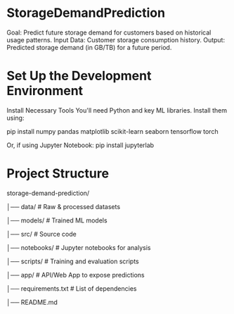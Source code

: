 # StorageDemandPrediction

Goal: Predict future storage demand for customers based on historical usage patterns.
Input Data: Customer storage consumption history.
Output: Predicted storage demand (in GB/TB) for a future period.


# Set Up the Development Environment
Install Necessary Tools
You'll need Python and key ML libraries. Install them using:

pip install numpy pandas matplotlib scikit-learn seaborn tensorflow torch

Or, if using Jupyter Notebook:
pip install jupyterlab

# Project Structure

storage-demand-prediction/

│── data/                  # Raw & processed datasets

│── models/                # Trained ML models

│── src/                   # Source code

│── notebooks/             # Jupyter notebooks for analysis

│── scripts/               # Training and evaluation scripts

│── app/                   # API/Web App to expose predictions

│── requirements.txt       # List of dependencies

│── README.md
